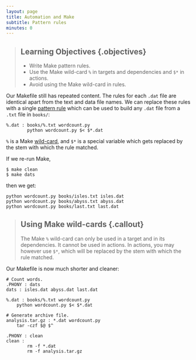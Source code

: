 ```yaml
---
layout: page
title: Automation and Make
subtitle: Pattern rules
minutes: 0
---
```


> ## Learning Objectives {.objectives}
>
> * Write Make pattern rules.
> * Use the Make wild-card `%` in targets and dependencies and `$*` in actions.
> * Avoid using the Make wild-card in rules.

Our Makefile still has repeated content. The rules for each `.dat`
file are identical apart from the text and data file names. We can
replace these rules with a single [pattern
rule](reference.html#pattern-rule) which can be used to build any
`.dat` file from a `.txt` file in `books/`:

~~~ {.make}
%.dat : books/%.txt wordcount.py
        python wordcount.py $< $*.dat
~~~

`%` is a Make [wild-card](reference.html#wild-card), and `$*` is a special variable which gets replaced by the stem with which the rule matched.

If we re-run Make,

~~~ {.bash}
$ make clean
$ make dats
~~~

then we get:

~~~ {.output}
python wordcount.py books/isles.txt isles.dat
python wordcount.py books/abyss.txt abyss.dat
python wordcount.py books/last.txt last.dat
~~~

> ## Using Make wild-cards {.callout}
>
> The Make `%` wild-card can only be used in a target and in its
> dependencies. It cannot be used in actions. In actions, you may
> however use `$*`, which will be replaced by the stem with which 
> the rule matched.

Our Makefile is now much shorter and cleaner:

~~~ {.make}
# Count words.
.PHONY : dats
dats : isles.dat abyss.dat last.dat

%.dat : books/%.txt wordcount.py
	python wordcount.py $< $*.dat

# Generate archive file.
analysis.tar.gz : *.dat wordcount.py
	tar -czf $@ $^

.PHONY : clean
clean :
        rm -f *.dat
        rm -f analysis.tar.gz
~~~
